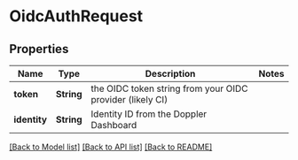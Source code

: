 # OidcAuthRequest

## Properties

Name | Type | Description | Notes
------------ | ------------- | ------------- | -------------
**token** | **String** | the OIDC token string from your OIDC provider (likely CI) | 
**identity** | **String** | Identity ID from the Doppler Dashboard | 

[[Back to Model list]](../README.md#documentation-for-models) [[Back to API list]](../README.md#documentation-for-api-endpoints) [[Back to README]](../README.md)


